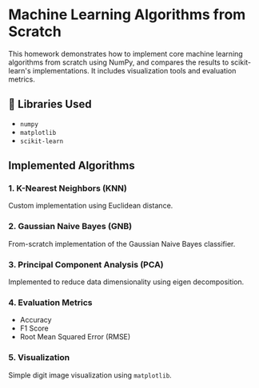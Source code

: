 # Machine Learning Algorithms from Scratch

This homework demonstrates how to implement core machine learning algorithms from scratch using NumPy, and compares the results to scikit-learn's implementations. It includes visualization tools and evaluation metrics.

## 🔧 Libraries Used

- `numpy`
- `matplotlib`
- `scikit-learn`

## Implemented Algorithms

### 1. K-Nearest Neighbors (KNN)
Custom implementation using Euclidean distance.

### 2. Gaussian Naive Bayes (GNB)
From-scratch implementation of the Gaussian Naive Bayes classifier.

### 3. Principal Component Analysis (PCA)
Implemented to reduce data dimensionality using eigen decomposition.

### 4. Evaluation Metrics
- Accuracy
- F1 Score
- Root Mean Squared Error (RMSE)

### 5. Visualization
Simple digit image visualization using `matplotlib`.
